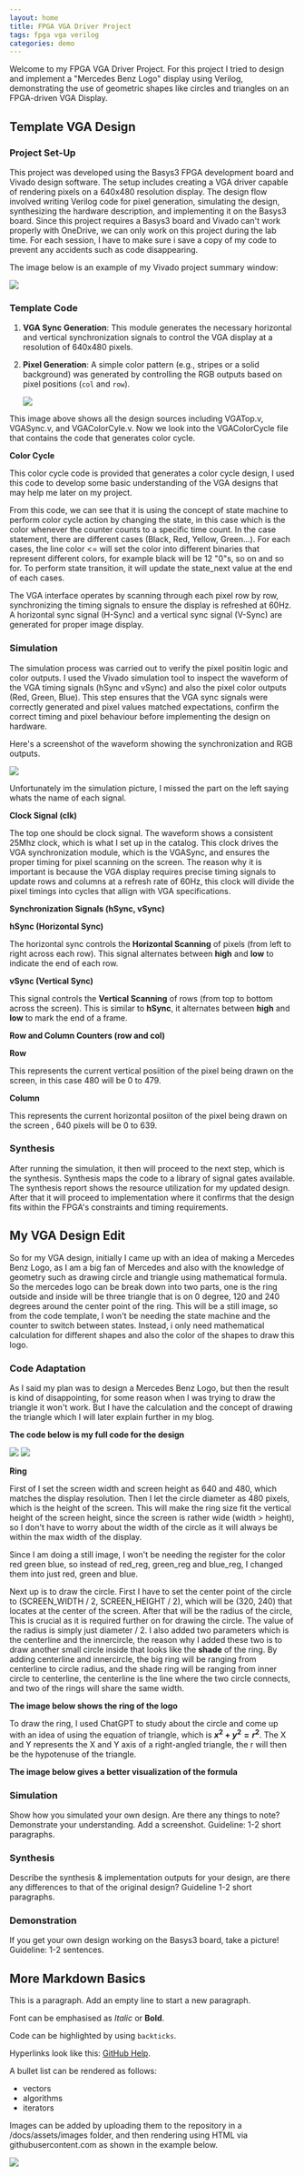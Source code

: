 ```yaml
---
layout: home
title: FPGA VGA Driver Project
tags: fpga vga verilog
categories: demo
---
```


Welcome to my FPGA VGA Driver Project. For this project I tried to design and implement a "Mercedes Benz Logo" display using Verilog, demonstrating the use of geometric shapes like circles and triangles on an FPGA-driven VGA Display.

## **Template VGA Design**
### **Project Set-Up**

This project was developed using the Basys3 FPGA development board and Vivado design software. The setup includes creating a VGA driver capable of rendering pixels on a 640x480 resolution display. The design flow involved writing Verilog code for pixel generation, simulating the design, synthesizing the hardware description, and implementing it on the Basys3 board. Since this project requires a Basys3 board and Vivado can't work properly with OneDrive, we can only work on this project during the lab time. For each session, I have to make sure i save a copy of my code to prevent any accidents such as code disappearing.


The image below is an example of my Vivado project summary window:

<img src="https://raw.githubusercontent.com/melgineer/fpga-vga-verilog/main/docs/assets/images/VGAPrjSum.png">

### **Template Code**

1. **VGA Sync Generation**: This module generates the necessary horizontal and vertical synchronization signals to control the VGA display at a resolution of 640x480 pixels.
2. **Pixel Generation**: A simple color pattern (e.g., stripes or a solid background) was generated by controlling the RGB outputs based on pixel positions (`col` and `row`).
   
   <img src="docs/assets/images/projectsolution.png">

This image above shows all the design sources including VGATop.v, VGASync.v, and VGAColorCyle.v. Now we look into the VGAColorCycle file that contains the code that generates color cycle.

**Color Cycle**

This color cycle code is provided that generates a color cycle design, I used this code to develop some basic understanding of the VGA designs that may help me later on my project.

From this code, we can see that it is using the concept of state machine to perform color cycle action by changing the state, in this case which is the color whenever the counter counts to a specific time count. In the case statement, there are different cases (Black, Red, Yellow, Green...). For each cases, the line color <= will set the color into different binaries that represent different colors, for example black will be 12 "0"s, so on and so for. To perform state transition, it will update the state_next value at the end of each cases.

The VGA interface operates by scanning through each pixel row by row, synchronizing the timing signals to ensure the display is refreshed at 60Hz. A horizontal sync signal (H-Sync) and a vertical sync signal (V-Sync) are generated for proper image display.

### **Simulation**
The simulation process was carried out to verify the pixel positin logic and color outputs. I used the Vivado simulation tool to inspect the waveform of the VGA timing signals (hSync and vSync) and also the pixel color outputs (Red, Green, Blue). This step ensures that the VGA sync signals were correctly generated and pixel values matched expectations, confirm the correct timing and pixel behaviour before implementing the design on hardware.

Here's a screenshot of the waveform showing the synchronization and RGB outputs. 

<img src="docs/assets/images/simulation.png">

Unfortunately im the simulation picture, I missed the part on the left saying whats the name of each signal.

**Clock Signal (clk)**

The top one should be clock signal. The waveform shows a consistent 25Mhz clock, which is what I set up in the catalog. This clock drives the VGA synchronization module, which is the VGASync, and ensures the proper timing for pixel scanning on the screen. The reason why it is important is because the VGA display requires precise timing signals to update rows and columns at a refresh rate of 60Hz, this clock will divide the pixel timings into cycles that allign with VGA specifications.

**Synchronization Signals (hSync, vSync)**

**hSync (Horizontal Sync)**

The horizontal sync controls the **Horizontal Scanning** of pixels (from left to right across each row). This signal alternates between **high** and **low** to indicate the end of each row.

**vSync (Vertical Sync)**

This signal controls the **Vertical Scanning** of rows (from top to bottom across the screen). This is similar to **hSync**, it alternates between **high** and **low** to mark the end of a frame.

**Row and Column Counters (row and col)**

**Row**

This represents the current vertical posiition of the pixel being drawn on the screen, in this case 480 will be 0 to 479.

**Column** 

This represents the current horizontal posiiton of the pixel being drawn on the screen , 640 pixels will be 0 to 639.

### **Synthesis**
After running the simulation, it then will proceed to the next step, which is the synthesis. Synthesis maps the code to a library of signal gates available. The synthesis report shows the resource utilization for my updated design. After that it will proceed to implementation where it confirms that the design fits within the FPGA's constraints and timing requirements.

## **My VGA Design Edit**
So for my VGA design, initially I came up with an idea of making a Mercedes Benz Logo, as I am a big fan of Mercedes and also with the knowledge of geometry such as drawing circle and triangle using mathematical formula. So the mercedes logo can be break down into two parts, one is the ring outside and inside will be three triangle that is on 0 degree, 120 and 240 degrees around the center point of the ring. This will be a still image, so from the code template, I won't be needing the state machine and the counter to switch between states. Instead, i only need mathematical calculation for different shapes and also the color of the shapes to draw this logo.
### **Code Adaptation**

As I said my plan was to design a Mercedes Benz Logo, but then the result is kind of disappointing, for some reason when I was trying to draw the triangle it won't work. But I have the calculation and the concept of drawing the triangle which I will later explain further in my blog.

**The code below is my full code for the design**

<img src="docs/assets/images/code1.png">
<img src="docs/assets/images/code2.png">

**Ring**

First of I set the screen width and screen height as 640 and 480, which matches the display resolution. Then I let the circle diameter as 480 pixels, which is the height of the screen. This will make the ring size fit the vertical height of the screen height, since the screen is rather wide (width > height), so I don't have to worry about the width of the circle as it will always be within the max width of the display. 

Since I am doing a still image, I won't be needing the register for the color red green blue, so instead of red_reg, green_reg and blue_reg, I changed them into just red, green and blue.

Next up is to draw the circle. First I have to set the center point of the circle to (SCREEN_WIDTH / 2, SCREEN_HEIGHT / 2), which will be (320, 240) that locates at the center of the screen. After that will be the radius of the circle, This is crucial as it is required further on for drawing the circle. The value of the radius is simply just diameter / 2. I also added two parameters which is the centerline and the innercircle, the reason why I added these two is to draw another small circle inside that looks like the **shade** of the ring. By adding centerline and innercircle, the big ring will be ranging from centerline to circle radius, and the shade ring will be ranging from inner circle to centerline, the centerline is the line where the two circle connects, and two of the rings will share the same width. 

**The image below shows the ring of the logo**

To draw the ring, I used ChatGPT to study about the circle and come up with an idea of using the equation of triangle, which is **$x^2 + y^2 = r^2$**. The X and Y represents the X and Y axis of a right-angled triangle, the r will then be the hypotenuse of the triangle. 

**The image below gives a better visualization of the formula**



### **Simulation**
Show how you simulated your own design. Are there any things to note? Demonstrate your understanding. Add a screenshot. Guideline: 1-2 short paragraphs.
### **Synthesis**
Describe the synthesis & implementation outputs for your design, are there any differences to that of the original design? Guideline 1-2 short paragraphs.
### **Demonstration**
If you get your own design working on the Basys3 board, take a picture! Guideline: 1-2 sentences.

## **More Markdown Basics**
This is a paragraph. Add an empty line to start a new paragraph.

Font can be emphasised as *Italic* or **Bold**.

Code can be highlighted by using `backticks`.

Hyperlinks look like this: [GitHub Help](https://help.github.com/).

A bullet list can be rendered as follows:
- vectors
- algorithms
- iterators

Images can be added by uploading them to the repository in a /docs/assets/images folder, and then rendering using HTML via githubusercontent.com as shown in the example below.

<img src="https://raw.githubusercontent.com/melgineer/fpga-vga-verilog/main/docs/assets/images/VGAPrjSrcs.png">
